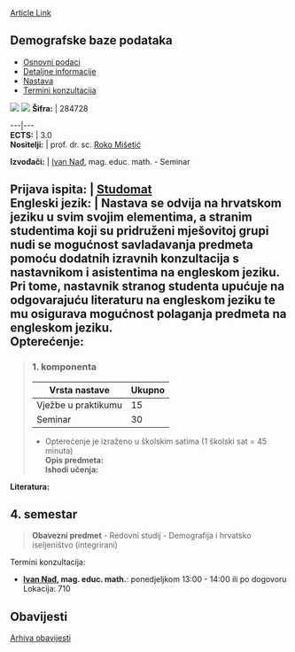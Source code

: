 [Article Link](https://www.fhs.hr/predmet/dbp_b)

## Demografske baze podataka
  * [Osnovni podaci](https://www.fhs.hr/predmet/dbp_b#v1id-904792_785319_1_0 "Osnovni podaci")
  * [Detaljne informacije](https://www.fhs.hr/predmet/dbp_b#v1id-904792_785319_1_1 "Detaljne informacije")
  * [Nastava](https://www.fhs.hr/predmet/dbp_b#v1id-904792_785319_1_2 "Nastava")
  * [Termini konzultacija](https://www.fhs.hr/predmet/dbp_b#v1id-904792_785319_1_3 "Termini konzultacija")


[![](https://www.fhs.hr/img/flags/gif/hr.gif)](https://www.fhs.hr/predmet/dbp_b) [![](https://www.fhs.hr/img/flags/gif/gb.gif)](https://www.fhs.hr/en/course/demdat_b)
**Šifra:** |  284728  
  
---|---  
**ECTS:** |  3.0   
**Nositelji:** |  prof. dr. sc. [Roko Mišetić](https://www.fhs.hr/djelatnik/roko.misetic)   
  
**Izvođači:** |  [Ivan Nađ](https://www.fhs.hr/djelatnik/ivan.nadj), mag. educ. math. - Seminar  
  
**Prijava ispita:** |  [Studomat](http://www.isvu.hr/studomat)  
**Engleski jezik:** |  Nastava se odvija na hrvatskom jeziku u svim svojim elementima, a stranim studentima koji su pridruženi mješovitoj grupi nudi se mogućnost savladavanja predmeta pomoću dodatnih izravnih konzultacija s nastavnikom i asistentima na engleskom jeziku. Pri tome, nastavnik stranog studenta upućuje na odgovarajuću literaturu na engleskom jeziku te mu osigurava mogućnost polaganja predmeta na engleskom jeziku.   
**Opterećenje:**  
---  
> ### 1. komponenta
> | Vrsta nastave | Ukupno  
> ---|---  
> Vježbe u praktikumu | 15  
> Seminar | 30  
> * Opterećenje je izraženo u školskim satima (1 školski sat = 45 minuta)   
**Opis predmeta:**  
> **Ishodi učenja:**  

  
**Literatura:**  

  
**4. semestar**  
---  
> **Obavezni predmet** - Redovni studij - Demografija i hrvatsko iseljeništvo (integrirani)  
>   
Termini konzultacija: 
  * **[Ivan Nađ](https://www.fhs.hr/djelatnik/ivan.nadj), mag. educ. math.**: 
ponedjeljkom 13:00 - 14:00 ili po dogovoru
Lokacija: 710 


## Obavijesti
[Arhiva obavijesti](https://www.fhs.hr/predmet/dbp_b?@=21tuf#news_132367 "Arhiva obavijesti")
